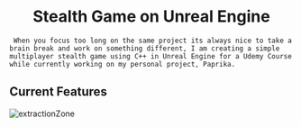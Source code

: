 <h1 align="center"> Stealth Game on Unreal Engine </h1>
     
     When you focus too long on the same project its always nice to take a brain break and work on something different, I am creating a simple multiplayer stealth game using C++ in Unreal Engine for a Udemy Course while currently working on my personal project, Paprika.

## Current Features
![extractionZone](https://user-images.githubusercontent.com/26191487/104798441-d4afcf00-5794-11eb-836a-7b31c4dd3117.png)
